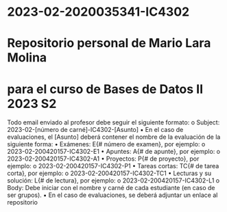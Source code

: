 # 2023-02-2020035341-IC4302
# Repositorio personal de Mario Lara Molina
# para el curso de Bases de Datos II 2023 S2

Todo email enviado al profesor debe seguir el siguiente formato:
o Subject: 2023-02-[número de carné]-IC4302-[Asunto]
▪ En el caso de evaluaciones, el [Asunto] deberá contener el nombre de la evaluación de la siguiente forma:
• Exámenes: E{# número de examen}, por ejemplo:
o 2023-02-200420157-IC4302-E1
• Apuntes: A{# de apunte}, por ejemplo:
o 2023-02-200420157-IC4302-A1
• Proyectos: P{# de proyecto}, por ejemplo:
o 2023-02-200420157-IC4302-P1
• Tareas cortas: TC{# de tarea corta}, por ejemplo:
o 2023-02-200420157-IC4302-TC1
• Lecturas y su solución: L{# de lectura}, por ejemplo:
o 2023-02-200420157-IC4302-L1
o Body: Debe iniciar con el nombre y carné de cada estudiante (en caso de ser grupos).
▪ En el caso de evaluaciones, se deberá adjuntar un enlace al repositorio
